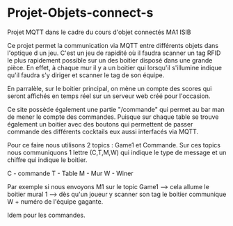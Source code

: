 # Projet-Objets-connect-s
Projet MQTT dans le cadre du  cours d'objet connectés MA1 ISIB

Ce projet permet la communication via MQTT entre différents objets dans l'optique d un jeu. 
C'est un jeu  de rapidité où il faudra scanner un tag RFID le plus rapidement possible sur un des boitier disposé dans une grande pièce. En effet, à chaque mur il y a un boitier qui lorsqu'il  s'illumine indique qu'il faudra s'y diriger et scanner le tag de son équipe.

En parralèle, sur le boitier principal, on mène un compte des scores qui seront affichés en temps réel sur un serveur web créé pour l'occasion. 

Ce site possède également une partie "/commande" qui permet au bar man de mener le compte des commandes. Puisque sur chaque table se trouve également un boitier avec des boutons qui permettent de passer commande des différents cocktails eux aussi interfacés via MQTT.

Pour ce faire nous utilisons 2 topics : Game1 et Commande. Sur ces topics nous communiquons 1 lettre (C,T,M,W) qui indique le type de message et un chiffre qui indique le boitier.

C - commande
T - Table
M - Mur
W - Winer

Par exemple si nous envoyons M1 sur le topic Game1 --> cela allume le boitier mural 1 --> dès qu'un joueur y scanner son tag le boitier communique W + numéro  de l'équipe gagante. 

Idem pour les commandes.